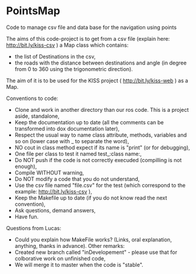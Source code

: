 PointsMap
=========

Code to manage csv file and data base for the navigation using points

The aims of this code-project is to get from a csv file (explain here: http://bit.ly/kiss-csv ) a Map class which contains:
  - the list of Destinations in the csv,
  - the roads with the distance between destinations and angle (in degree from 0 to 360 using the trigonometric direction).

The aim of it is to be used for the KISS project ( http://bit.ly/kiss-web ) as a Map.

Conventions to code:
  - Clone and work in another directory than our ros code. This is a project aside, standalone,
  - Keep the documentation up to date (all the comments can be transformed into dox documentation later),
  - Respect the usual way to name class attribute, methods, variables and so on (lower case with _ to separate the word),
  - NO cout in class method expect if its name is "print" (or for debugging),
  - One file per class to test it named test_:class name:,
  - Do NOT push if the code is not correctly execuded (compilling is not enough),
  - Compile WITHOUT warning,
  - Do NOT modify a code that you do not understand,
  - Use the csv file named "file.csv" for the test (which correspond to the example: http://bit.ly/kiss-csv ),
  - Keep the Makefile up to date (if you do not know read the next convention),
  - Ask questions, demand answers,
  - Have fun.

  Questions from Lucas:
  - Could you explain how MakeFile works? (Links, oral explanation, anything, thanks in advance).
  Other remarks:
  - Created new branch called "inDevelopement" - please use that for colborative work on unfinished code,
  - We will merge it to master when the code is "stable".